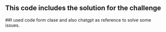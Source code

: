 ## This code includes the solution for the challenge

##I used code form clase and also chatgpt as reference to solve some issues.
